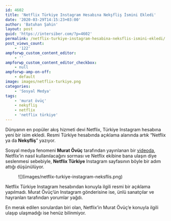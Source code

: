 ```yaml
---
id: 4602
title: 'Netflix Türkiye Instagram Hesabına Nekşfliş İsmini Ekledi'
date: '2020-03-29T14:15:23+03:00'
author: 'Batuhan Şahin'
layout: post
guid: 'https://intersiber.com/?p=4602'
permalink: /netflix-turkiye-instagram-hesabina-neksflis-ismini-ekledi/
post_views_count:
    - '122'
ampforwp_custom_content_editor:
    - ''
ampforwp_custom_content_editor_checkbox:
    - null
ampforwp-amp-on-off:
    - default
image: images/netflix-turkiye.png
categories:
    - 'Sosyal Medya'
tags:
    - 'murat övüç'
    - nekşfliş
    - netflix
    - 'netflix türkiye'
---
```


Dünyanın en popüler akış hizmeti devi Netflix, Türkiye Instagram hesabına yeni bir isim ekledi. Resmi Türkiye hesabında açıklama alanında artık “Netflix ya da **Nekşfliş**” yazıyor.

Sosyal medya fenomeni **Murat Övüç** tarafından yayınlanan bir [videoda](https://www.instagram.com/p/B-Sb0xChjbT/), Netflix’in nasıl kullanılacağını sorması ve Netflix ekibine bana ulaşın diye seslenmesi sebebiyle, **Netflix Türkiye** Instagram sayfasının böyle bir adım attığı düşünülüyor.

<figure class="wp-block-image size-full">![](images/netflix-turkiye-instagram-neksflis.png)</figure>Netflix Türkiye Instagram hesabından konuyla ilgili resmi bir açıklama yapılmadı. Murat Övüç’ün Instagram gönderisine ise, ünlü sanatçılar ve hayranları tarafından yorumlar yağdı.

En merak edilen sorulardan biri olan, Netflix’in Murat Övüç’e konuyla ilgili ulaşıp ulaşmadığı ise henüz bilinmiyor.